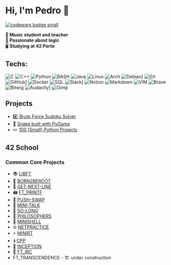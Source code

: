 # Hi, I'm Pedro 👋

<a target="_blank" href="https://www.codewars.com/r/C6HkBg"><img src="https://www.codewars.com/users/peterbikes/badges/small" alt="codewars badge small" /></a>

🎸 __Music student and teacher__ <br>
🧩 __Passionate about logic__ <br>
🖥️ __Studying at 42 Porto__ <br>

## Techs:
![C](https://img.shields.io/badge/-C-000?&logo=C)
![C++](https://img.shields.io/badge/-C++-000?&logo=c%2b%2b&logoColor=00599C)
![Python](https://img.shields.io/badge/-Python-000?&logo=Python)
![BASH](https://img.shields.io/badge/-BASH-000?&logo=gnubash)
![Java](https://img.shields.io/badge/-Java-000?&logo=openjdk&logoColor=red)
![Linux](https://img.shields.io/badge/-Linux-000?&logo=Linux)
![Arch](https://img.shields.io/badge/-Arch-000?&logo=artixlinux)
![Debian](https://img.shields.io/badge/Debian-000logo=debian&logoColor=red)]
![Git](https://img.shields.io/badge/-Git-000?&logo=Git)
![GitHub](https://img.shields.io/badge/GitHub-%23121011.svg?logo=github&logoColor=white)]
![Docker](https://img.shields.io/badge/-Docker-000?&logo=Docker)
![SQL](https://img.shields.io/badge/-SQL-000?&logo=MySQL)
![Slack](https://img.shields.io/badge/Slack-000?logo=slack&logoColor=purple)]
![Notion](https://img.shields.io/badge/Notion-000?logo=notion)
![Markdown](https://img.shields.io/badge/-Markdown-000?&logo=markdown)
![VIM](https://img.shields.io/badge/-Vim-000?&logo=vim&logoColor=green)
![Brave](https://img.shields.io/badge/Brave-000?logo=Brave&logoColor=orange)
![Bitwig](https://img.shields.io/badge/-Bitwig-000?&logo=bitwig)
![Audacity](https://img.shields.io/badge/Audacity-000?logo=audacity&logoColor=orange)]
![Gimp](https://img.shields.io/badge/Gimp-000?logo=gimp&logoColor=grey)

## Projects

- #️⃣ [Brute Force Sudoku Solver](https://github.com/peterbikes/Sudoku_Solver)
- 🐍 [Snake built with PyGame](https://github.com/peterbikes/Snake)
- ✏️ [100 (Small) Python Projects](https://github.com/peterbikes/100_Python_Projects)

## 42 School 

### Common Core Projects

- 📚 [LIBFT](https://github.com/peterbikes/42_Libft)
- 🌲 [BORN2BEROOT](https://github.com/peterbikes/42_Born2BeRoot)
- 🔄 [GET-NEXT-LINE](https://github.com/peterbikes/42_GetNextLine)
- 🖨️ [FT_PRINTF](https://github.com/peterbikes/42_FtPrintf)
- 🔀 [PUSH-SWAP](https://github.com/peterbikes/42_PushSwap)
- 💬 [MINI-TALK](https://github.com/peterbikes/42_MiniTalk)
- 🐬 [SO-LONG](https://github.com/peterbikes/42_SoLong)
- 🍜 [PHILOSOPHERS](https://github.com/peterbikes/42_Philosophers)
- 🐚 [MINISHELL](https://github.com/peterbikes/42_Minishell)
- 🌐 [NETPRACTICE](https://github.com/peterbikes/42_NetPractice)
- ⚡ [MINIRT](https://github.com/jtcat/minirt)
- ⏫ [CPP](https://github.com/peterbikes/42_CPP)
- 🐋 [INCEPTION](https://github.com/peterbikes/42_Inception)
- 🦜 [FT_IRC](https://github.com/peterbikes/42_FTIRC)
- FT_TRANSCENDENCE - 🏗️ under construction
